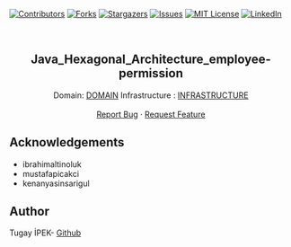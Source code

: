 [![Contributors][contributors-shield]][contributors-url]
[![Forks][forks-shield]][forks-url]
[![Stargazers][stars-shield]][stars-url]
[![Issues][issues-shield]][issues-url]
[![MIT License][license-shield]][license-url]
[![LinkedIn][linkedin-shield]][linkedin-url]

<br>

<p align="center">
  <h2 align="center">Java_Hexagonal_Architecture_employee-permission</h2>
  <p align="center">
    Domain: <a href="https://github.com/tugayipek1/Java_Hexagonal_Architecture_employee-permission/tree/main/domain">DOMAIN</a>
    Infrastructure : <a href="https://github.com/tugayipek1/Java_Hexagonal_Architecture_employee-permission/tree/main/infrastructure">INFRASTRUCTURE</a>
    <br />
    <br />
    <a href="https://github.com/tugayipek1/Java_Hexagonal_Architecture_employee-permission/issues">Report Bug</a>
    ·
    <a href="https://github.com/tugayipek1/Java_Hexagonal_Architecture_employee-permission/issues">Request Feature</a>
  </p>
</p>


## Acknowledgements

- ibrahimaltinoluk
- mustafapicakci
- kenanyasinsarigul

## Author
Tugay İPEK- <a href="https://github.com/tugayipek1/">Github</a>

[contributors-shield]: https://img.shields.io/github/contributors/tugayipek1/Java_Hexagonal_Architecture_employee-permission.svg?style=for-the-badge
[contributors-url]: https://github.com/tugayipek1/Java_Hexagonal_Architecture_employee-permission/graphs/contributors
[forks-shield]: https://img.shields.io/github/forks/tugayipek1/Java_Hexagonal_Architecture_employee-permission.svg?style=for-the-badge
[forks-url]: https://github.com/tugayipek1/Java_Hexagonal_Architecture_employee-permission/network/members
[stars-shield]: https://img.shields.io/github/stars/tugayipek1/Java_Hexagonal_Architecture_employee-permission.svg?style=for-the-badge
[stars-url]: https://github.com/tugayipek1/Java_Hexagonal_Architecture_employee-permission/stargazers
[issues-shield]: https://img.shields.io/github/issues/tugayipek1/Java_Hexagonal_Architecture_employee-permission.svg?style=for-the-badge
[issues-url]: https://github.com/tugayipek1/Java_Hexagonal_Architecture_employee-permission/issues
[license-shield]: https://img.shields.io/github/license/tugayipek1/Java_Hexagonal_Architecture_employee-permission.svg?style=for-the-badge
[license-url]: https://github.com/tugayipek1/Java_Hexagonal_Architecture_employee-permission/blob/master/LICENSE.txt
[linkedin-shield]: https://img.shields.io/badge/-LinkedIn-black.svg?style=for-the-badge&logo=linkedin&colorB=555
[linkedin-url]: https://github.com/tugayipek1
